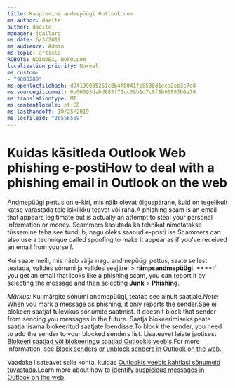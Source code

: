 ```yaml
---
title: Kauplemine andmepüügi Outlook.com
ms.author: daeite
author: daeite
manager: joallard
ms.date: 6/3/2019
ms.audience: Admin
ms.topic: article
ROBOTS: NOINDEX, NOFOLLOW
localization_priority: Normal
ms.custom:
- "9000289"
ms.openlocfilehash: d9f199035251c8b4f8041fc8530d1eca2eb3c7e8
ms.sourcegitcommit: 0b06093dabd685f76cc39b1d7c0f8b03883b6e79
ms.translationtype: MT
ms.contentlocale: et-EE
ms.lasthandoff: 10/25/2019
ms.locfileid: "36556569"
---
```

# <a name="how-to-deal-with-a-phishing-email-in-outlook-on-the-web"></a><span data-ttu-id="df993-102">Kuidas käsitleda Outlook Web phishing e-posti</span><span class="sxs-lookup"><span data-stu-id="df993-102">How to deal with a phishing email in Outlook on the web</span></span>

<span data-ttu-id="df993-103">Andmepüügi pettus on e-kiri, mis näib olevat õiguspärane, kuid on tegelikult katse varastada teie isiklikku teavet või raha.</span><span class="sxs-lookup"><span data-stu-id="df993-103">A phishing scam is an email that appears legitimate but is actually an attempt to steal your personal information or money.</span></span> <span data-ttu-id="df993-104">Scammers kasutada ka tehnikat nimetatakse tüssamine teha see tundub, nagu oleks saanud e-posti ise.</span><span class="sxs-lookup"><span data-stu-id="df993-104">Scammers can also use a technique called spoofing to make it appear as if you've received an email from yourself.</span></span>

<span data-ttu-id="df993-105">Kui saate meili, mis näeb välja nagu andmepüügi pettus, saate sellest teatada, valides sõnumi ja valides seejärel > **rämpsandmepüügi**. \*\*\*\*</span><span class="sxs-lookup"><span data-stu-id="df993-105">If you get an email that looks like a phishing scam, you can report it by selecting the message and then selecting **Junk** > **Phishing**.</span></span>

<span data-ttu-id="df993-106">*Märkus:* Kui märgite sõnumi andmepüügi, teatab see ainult saatjale.</span><span class="sxs-lookup"><span data-stu-id="df993-106">*Note:* When you mark a message as phishing, it only reports the sender.</span></span><span data-ttu-id="df993-107">See ei blokeeri saatjat tulevikus sõnumite saatmist.</span><span class="sxs-lookup"><span data-stu-id="df993-107"> It doesn't block that sender from sending you messages in the future.</span></span> <span data-ttu-id="df993-108">Saatja blokeerimiseks peate saatja lisama blokeeritud saatjate loendisse.</span><span class="sxs-lookup"><span data-stu-id="df993-108">To block the sender, you need to add the sender to your blocked senders list.</span></span> <span data-ttu-id="df993-109">Lisateavet leiate jaotisest [Blokeeri saatjad või blokeeringu saatjad Outlookis veebis](https://support.office.com/article/9bf812d4-6995-4d19-901a-76d6e26939b0).</span><span class="sxs-lookup"><span data-stu-id="df993-109">For more information, see [Block senders or unblock senders in Outlook on the web](https://support.office.com/article/9bf812d4-6995-4d19-901a-76d6e26939b0).</span></span>

<span data-ttu-id="df993-110">Vaadake lisateavet selle kohta, kuidas [Outlookis veebis kahtlasi sõnumeid tuvastada](https://support.office.com/article/3d44102b-6ce3-4f7c-a359-b623bec82206).</span><span class="sxs-lookup"><span data-stu-id="df993-110">Learn more about how to [identify suspicious messages in Outlook on the web](https://support.office.com/article/3d44102b-6ce3-4f7c-a359-b623bec82206).</span></span>